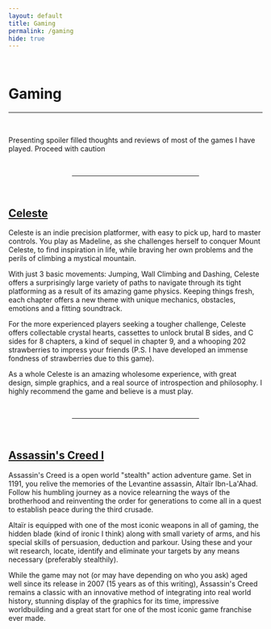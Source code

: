 ```yaml
---
layout: default
title: Gaming
permalink: /gaming
hide: true
---
```

<p><br></p>

Gaming
=========

<hr style="height:2px;border-width:0;color:gray;background-color:gray">

<br>

Presenting spoiler filled thoughts and reviews of most of the games I have played. Proceed with caution

<br>

<hr style="width:50%; margin-left:25%">

<br>

[Celeste](/gaming/celeste.md)
-------

Celeste is an indie precision platformer, with easy to pick up, hard to master controls. You play as Madeline, as she challenges herself to conquer Mount Celeste, to find inspiration in life, while braving her own problems and the perils of climbing a mystical mountain.

With just 3 basic movements: Jumping, Wall Climbing and Dashing, Celeste offers a surprisingly large variety of paths to navigate through its tight platforming as a result of its amazing game physics. Keeping things fresh, each chapter offers a new theme with unique mechanics, obstacles, emotions and a fitting soundtrack.

For the more experienced players seeking a tougher challenge, Celeste offers collectable crystal hearts, cassettes to unlock brutal B sides, and C sides for 8 chapters, a kind of sequel in chapter 9, and a whooping 202 strawberries to impress your friends (P.S. I have developed an immense fondness of strawberries due to this game).

As a whole Celeste is an amazing wholesome experience, with great design, simple graphics, and a real source of introspection and philosophy. I highly recommend the game and believe is a must play.

<br>

<hr style="width:50%; margin-left:25%">

<br>

[Assassin's Creed I](/gaming/assassin's-creed-I.md)
-------

Assassin's Creed is a open world "stealth" action adventure game. Set in 1191, you relive the memories of the Levantine assassin,  Altaïr Ibn-La'Ahad. Follow his humbling journey as a novice relearning the ways of the brotherhood and reinventing the order for generations to come all in a quest to establish peace during the third crusade.

Altaïr is equipped with one of the most iconic weapons in all of gaming, the hidden blade (kind of ironic I think) along with small variety of arms, and his special skills of persuasion, deduction and parkour. Using these and your wit research, locate, identify and eliminate your targets by any means necessary (preferably stealthily).

While the game may not (or may have depending on who you ask) aged well since its release in 2007 (15 years as of this writing), Assassin's Creed remains a classic with an innovative method of integrating into real world history, stunning display of the graphics for its time, impressive worldbuilding and a great start for one of the most iconic game franchise ever made.

<br>

<!--

<div class="deck">
  <div class="card">
    <div class="imgBx">
      <img src="/gaming/boxarts/Celeste_box_art.png">
    </div>
    <div class="content">
      <div class="details">
        <h2>Celeste</h2>
        <br>
        <div class="data">
          <p>Celeste is an indie precision platformer, with easy to pick up, hard to master controls. You play as Madeline, as she challenges herself to conquer Mount Celeste, to find inspiration in life, while braving her own problems and the perils of climbing a mystical mountain.</p>
          <br>
          <p>With just 3 basic movements: Jumping, Wall Climbing and Dashing, Celeste offers a surprisingly large variety of paths to navigate through its tight platforming as a result of its amazing game physics. Keeping things fresh, each chapter offers a new theme with unique mechanics, obstacles, emotions and a fitting soundtrack.</p>
          <br>
          <p>For the more experienced players seeking a tougher challenge, Celeste offers collectable crystal hearts, cassettes to unlock brutal B sides, and C sides for 8 chapters, a kind of sequel in chapter 9, and a whooping 202 strawberries to impress your friends (P.S. I have developed an immense fondness of strawberries due to this game).</p>
          <br>
          <p>As a whole Celeste is an amazing wholesome experience, with great design, simple graphics, and a real source of introspection and philosophy. I highly recommend the game and believe is a must play.</p>
          <br>
        </div>
        <div class="actionBtn">
          <a href="/gaming/celeste">
            <button>Read more</button>
          </a>
        </div>
      </div>
    </div>
  </div>

  <div class="card">
    <div class="imgBx">
      <img src="/gaming/boxarts/assassin's_creed.webp">
    </div>
    <div class="content">
      <div class="details">
        <h2>Assassin's Creed</h2>
        <br>
        <div class="data">
          <p>Assassin's Creed is a open world "stealth" action adventure game. Set in 1191, you relive the memories of the Levantine assassin,  Altaïr Ibn-La'Ahad. Follow his humbling journey as a novice relearning the ways of the brotherhood and reinventing the order for generations to come all in a quest to establish peace during the third crusade.</p>
          <br>
          <p>Altaïr is equipped with one of the most iconic weapons in all of gaming, the hidden blade (kind of ironic I think) along with small variety of arms, and his special skills of persuasion, deduction and parkour. Using these and your wit research, locate, identify and eliminate your targets by any means necessary (preferably stealthily).</p>
          <br>
          <p>While the game may not (or may have depending on who you ask) aged well since its release in 2007 (15 years as of this writing), Assassin's Creed remains a classic with an innovative method of integrating into real world history, stunning display of the graphics for its time, impressive worldbuilding and a great start for one of the most iconic game franchise ever made.</p>
          <br>
        </div>
        <div class="actionBtn">
        <a href="/gaming/assassin's-creed-I">
          <button>Read more</button>
        </a>
        </div>
      </div>
    </div>
  </div>
</div>


<br>

<hr style="width:50%; margin-left:25%">

<br>

[Stray](/gaming/stray.md)
-------

Experience a dystopian cyberpunk future, through the eyes of a tiny outsider trying to find the way back home

<br>

<hr style="width:50%; margin-left:25%">

<br>

[Transistor](/gaming/transistor.md)
-------



<br>

<hr style="width:50%; margin-left:25%">

<br>

[Hades](/gaming/hades.md)
-------

Slash, pierce, shoot, block or punch your way out of the underworld, in a pursuit to learn about your family while being helped by your godly relatives

<br>

<hr style="width:50%; margin-left:25%">

<br>

[Hollow Knight](/gaming/hollowknight.md)
-------

Delve deep into the melancholic kingdom of Hollownest, learning the tragedy that befell it and hopefully prevent another disaster (**WARNING: CREEPY CRAWLERS**)

<br>

<hr style="width:50%; margin-left:25%">

<br>


[Pyre](/gaming/pyre.md)
-------

Lead your band of exiles through the rites, a mystical competition (magic rugby IMO) to earn their freedom

<br>

<hr style="width:50%; margin-left:25%">

<br>

[Ori and the Blind Forest](/gaming/oriandtheblindforest.md)
-------

The begining to the story of Ori, the last spirit guardian, as they journey through the dying forest of Nibel, to face of against Kuro, the giant owl

<br>

<hr style="width:50%; margin-left:25%">

<br>

[Ori and the Will of the Wisps](/gaming/oriandthewillofthewisps.md)
-------

The sequel to the adventures of Ori, follow the spirit guardian as they heal the broken land of Niwen, following a untimely crash into the land

<br>

<hr style="width:50%; margin-left:25%">

<br>

[Dead Cells](/gaming/deadcells.md)
-------

Kill. Die. Learn. Repeat

<br>

<hr style="width:50%; margin-left:25%">

<br>

[Katana Zero](/gaming/katanazero.md)
-------



<br>

<hr style="width:50%; margin-left:25%">

<br>

[Raji](/gaming/raji.md)
-------

<br>

<hr style="width:50%; margin-left:25%">

<br>

[Gunpoint](/gaming/gunpoint.md)
-------



<br>

<hr style="width:50%; margin-left:25%">

<br>

[The Witcher 3: Wild Hunt](/gaming/thewitcher3.md)
-------

<br>

<hr style="width:50%; margin-left:25%">

<br>

[Path of Exile](/gaming/pathofexile.md)
-------

<br>

<hr style="width:50%; margin-left:25%">

<br>

[Undertale](/gaming/undertale.md)
-------

<br>

<hr style="width:50%; margin-left:25%">

<br>

[Assassin's Creed I](/gaming/ac1.md)
-------

<br>

<hr style="width:50%; margin-left:25%">

<br>

[Assassin's Creed: Ezio's Story](/gaming/acezio.md)
-------

<br>

<hr style="width:50%; margin-left:25%">

<br>

[Assassin's Creed III](/gaming/ac3.md)
-------

<br>

<hr style="width:50%; margin-left:25%">

<br>

[Assassin's Creed IV: Black Flag](/gaming/ac4.md)
-------

<br>

<hr style="width:50%; margin-left:25%">

<br>

[Assassin's Creed: Rogue](/gaming/acrogue.md)
-------

<br>

<hr style="width:50%; margin-left:25%">

<br>

[Assassin's Creed V: Unity](/gaming/ac5.md)
-------

<br>

<hr style="width:50%; margin-left:25%">

<br>

[Assassin's Creed: Syndicate](/gaming/acsyndicate.md)
-------

<br>
-->
